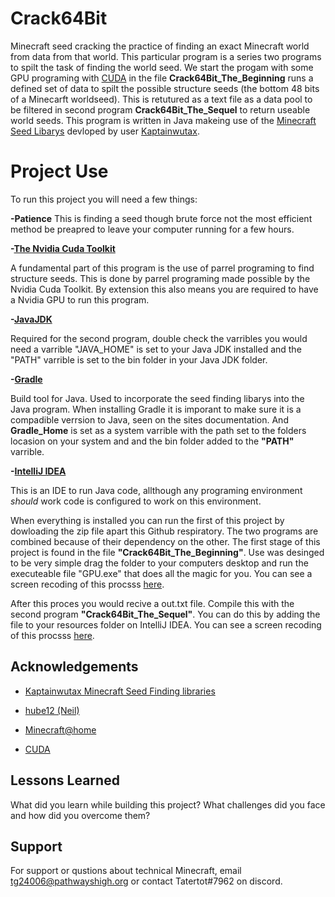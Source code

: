 
# Crack64Bit

Minecraft seed cracking the practice of finding an exact Minecraft world from data from that world. This particular program is a series two programs to spilt the task of finding the world seed. We start the progam with some GPU programing with [CUDA](https://developer.nvidia.com/cuda-toolkit) in the file **Crack64Bit_The_Beginning** runs a defined set of data to spilt the possible structure seeds (the bottom 48 bits of a Minecarft worldseed).  This is retutured as a text file as a data pool to be filtered in second program **Crack64Bit_The_Sequel** to return useable world seeds.  This program is written in Java makeing use of the [Minecraft Seed Libarys](https://kaptainwutax.seedfinding.com/) devloped by user [Kaptainwutax](https://github.com/KaptainWutax).  


# Project Use
To run this project you will need a few things:

**-Patience**
This is finding a seed though brute force not the most efficient method be preapred to leave your computer running for a few hours. 

**-[The Nvidia Cuda Toolkit](https://developer.nvidia.com/cuda-toolkit)**

A fundamental part of this program is the use of parrel programing to find structure seeds. This is done by parrel programing made possible by the Nvidia Cuda Toolkit. By extension this also means you are required to have a Nvidia GPU to run this program.  

**-[JavaJDK](https://www.oracle.com/java/technologies/javase/jdk16-archive-downloads.html)**

Required for the second program, double check the varribles you would need a varrible "JAVA_HOME" is set to your Java JDK installed and the "PATH" varrible is set to the bin folder in your Java JDK folder.

**-[Gradle](https://gradle.org/)**

Build tool for Java. Used to incorporate the seed finding libarys into the Java program.  When installing Gradle it is imporant to make sure it is a compadible verrsion to Java, seen on the sites documentation. And **Gradle_Home** is set as a system varrible with the path set to the folders locasion on your system and and the bin folder added to the **"PATH"** varrible.

**-[IntelliJ IDEA](https://www.jetbrains.com/idea/)**

This is an IDE to run Java code, allthough any programing environment _should_ work code is configured to work on this environment. 

When everything is installed you can run the first of this project by dowloading the zip file apart this Github respiratory. The two programs are combined because of their dependency on the other. The first stage of this project is found in the file **"Crack64Bit_The_Beginning"**. Use was desinged to be very simple drag the folder to your computers desktop and run the executeable file "GPU.exe" that does all the magic for you. You can see a screen recoding of this procsss [here](https://youtu.be/m_Qbvg5l4D8). 

After this proces you would recive a out.txt file. Compile this with the second program **"Crack64Bit_The_Sequel"**. You can do this by adding the file to your resources folder on IntelliJ IDEA. You can see a screen recoding of this procsss [here](https://youtu.be/vMJORczjRSk). 



## Acknowledgements

 - [Kaptainwutax Minecraft Seed Finding libraries](https://kaptainwutax.seedfinding.com/)
  
 - [hube12 (Neil)](https://github.com/hube12)

 - [Minecraft@home](https://minecraftathome.com/)
 
 - [CUDA](https://docs.nvidia.com/cuda/)

## Lessons Learned

What did you learn while building this project? What challenges did you face and how did you overcome them?


## Support

For support or qustions about technical Minecraft, email tg24006@pathwayshigh.org or contact Tatertot#7962 on discord.

